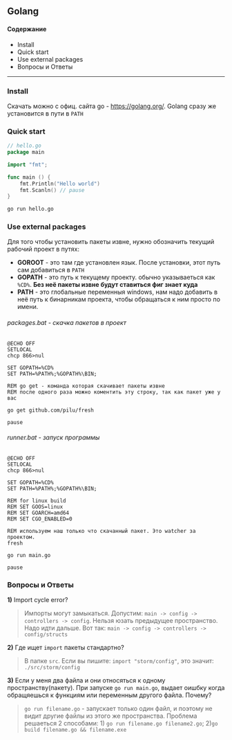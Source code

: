 ## Golang 

#### Содержание
* Install 
* Quick start
* Use external packages
* Вопросы и Ответы
--- 

### Install
Скачать можно с офиц. сайта go - https://golang.org/. Golang сразу же установится в пути в `PATH`


### Quick start
```go
// hello.go
package main

import "fmt";

func main () {
	fmt.Println("Hello world")
	fmt.Scanln() // pause
}
```

```bash
go run hello.go
```

### Use external packages
Для того чтобы установить пакеты извне, нужно обозначить текущий рабочий проект в путях:
* **GOROOT** - это там где установлен язык. После установки, этот путь сам добавиться в `PATH`
* **GOPATH** - это путь к текущему проекту. обычно указываеться как `%CD%`. **Без неё пакеты извне будут ставиться фиг знает куда** 
* **PATH** - это глобальные переменныя windows, нам надо добавить в неё путь к бинарникам проекта, чтобы обращаться к ним просто по имени.  
    

###### packages.bat - скачка пакетов в проект
```batch
@ECHO OFF
SETLOCAL
chcp 866>nul

SET GOPATH=%CD%
SET PATH=%PATH%;%GOPATH%\BIN;

REM go get - команда которая скачивает пакеты извне
REM после одного раза можно коментить эту строку, так как пакет уже у вас

go get github.com/pilu/fresh

pause
```

###### runner.bat - запуск программы
```batch
@ECHO OFF
SETLOCAL
chcp 866>nul

SET GOPATH=%CD%
SET PATH=%PATH%;%GOPATH%\BIN;

REM for linux build
REM SET GOOS=linux
REM SET GOARCH=amd64
REM SET CGO_ENABLED=0

REM используем наш только что скачанный пакет. Это watcher за проектом.
fresh

go run main.go

pause
```

### Вопросы и Ответы

**1)** Import cycle error?
>Импорты могут замыкаться. Допустим: `main -> config -> controllers -> config`. Нельзя юзать предыдущее пространство. Надо идти дальше. Вот так: `main -> config -> controllers -> config/structs`

**2)** Где ищет `import` пакеты стандартно?
> В папке `src`. Если вы пишите: `import "storm/config"`, это значит: `./src/storm/config`

**3)** Если у меня два файла и они относяться к одному пространству(пакету). При запуске `go run main.go`, выдает оишбку когда обращяешься к функциям или переменным другого файла. Почему?
> `go run filename.go` - запускает только один файл, и поэтому не видит другие файлы из этого же пространства. 
> Проблема решаеться 2 способами: 1) `go run filename.go filename2.go`;  2)`go build filename.go && filename.exe`
